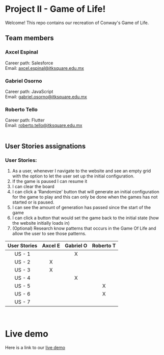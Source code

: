 # Project II - Game of Life!

Welcome! This repo contains our recreation of Conway's Game of Life.

## Team members

### Axcel Espinal
Career path: Salesforce <br/>
Email: axcel.espinal@itksquare.edu.mx
### Gabriel Osorno
Career path: JavaScript <br/>
Email: gabriel.osorno@itksquare.edu.mx
### Roberto Tello
Career path: Flutter <br/>
Email: roberto.tello@itksquare.edu.mx
<br/><br/>

## User Stories assignations 

### User Stories:
1. As a user, whenever I navigate to the website and see an empty grid with the option to let the user set up the initial configuration.
2. If the game is paused I can resume it
3. I can clear the board
4. I can click a 'Randomize' button that will generate an initial configuration for the game to play and this can only be done when the games has not started or is paused.
5. I can see the amount of generation has passed since the start of the game
6. I can click a button that would set the game back to the initial state (how the website initially loads in)
7. (Optional) Research know patterns that occurs in the Game Of Life and allow the  user to see those patterns.


| User Stories | Axcel E | Gabriel O | Roberto T |
| :----------: | :---: | :---: | :---: |
|    US - 1    |       |   X   |       |
|    US - 2    |   X   |       |       |
|    US - 3    |   X   |       |       |
|    US - 4    |       |   X   |       |
|    US - 5    |       |       |   X   |
|    US - 6    |       |       |   X   |
|    US - 7    |       |       |       |
<br/>

# Live demo

Here is a link to our [live demo](https://axcelespinal-ksquare.github.io/project2_conway/)
